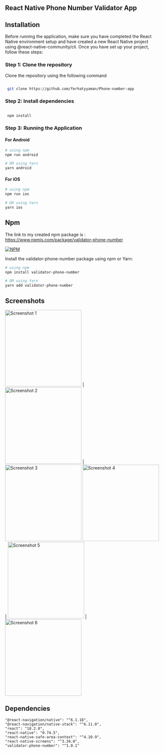## React Native Phone Number Validator App

## Installation

Before running the application, make sure you have completed the React Native environment setup and have created a new React Native project using @react-native-community/cli. Once you have set up your project, follow these steps:

### Step 1: Clone the repository
Clone the repository using the following command

```bash

 git clone https://github.com/ferhatyyaman/Phone-number-app

```
### Step 2:  Install dependencies

```bash

 npm install

```

### Step 3:  Running the Application

#### For Android

```bash
# using npm
npm run android

# OR using Yarn
yarn android
```
#### For iOS

```bash
# using npm
npm run ios

# OR using Yarn
yarn ios
```

## Npm

The link to my created npm package is : [https://www.npmjs.com/package/validator-phone-number ](https://www.npmjs.com/package/validator-phone-number) 



[![NPM](https://img.shields.io/npm/v/validator-phone-number.svg)](https://www.npmjs.com/package/validator-phone-number)

Install the validator-phone-number package using npm or Yarn:

```bash
# using npm
npm install validator-phone-number

# OR using Yarn
yarn add validator-phone-number
```
  
## Screenshots

<img src="assets/Screenshot_1.png" alt="Screenshot 1" width="250" /> | <img src="assets/Screenshot_2.png" alt="Screenshot 2" width="250" /> | <img src="assets/Screenshot_3.png" alt="Screenshot 3" width="250" /> 
<img src="assets/Screenshot_4.png" alt="Screenshot 4" width="250" /> | <img src="assets/Screenshot_5.png" alt="Screenshot 5" width="250" /> | <img src="assets/Screenshot_6.png" alt="Screenshot 6" width="250" />


## Dependencies
    "@react-navigation/native": "^6.1.18",
    "@react-navigation/native-stack": "^6.11.0",
    "react": "18.2.0",
    "react-native": "0.74.5",
    "react-native-safe-area-context": "^4.10.9",
    "react-native-screens": "^3.34.0",
    "validator-phone-number": "^1.0.1"
